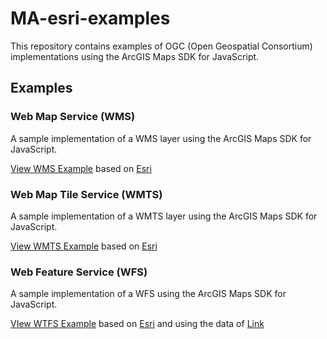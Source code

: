 # MA-esri-examples

This repository contains examples of OGC (Open Geospatial Consortium) implementations using the ArcGIS Maps SDK for JavaScript.

## Examples

### Web Map Service (WMS)
A sample implementation of a WMS layer using the ArcGIS Maps SDK for JavaScript.

[View WMS Example](https://jonas-knebel.github.io/MA-esri-examples/OGC-Implementation-Examples/wms.html) based on [Esri](https://developers.arcgis.com/javascript/latest/sample-code/sandbox/?sample=layers-wms)

### Web Map Tile Service (WMTS)
A sample implementation of a WMTS layer using the ArcGIS Maps SDK for JavaScript.

[View WMTS Example](https://jonas-knebel.github.io/MA-esri-examples/OGC-Implementation-Examples/wmts.html) based on [Esri](https://developers.arcgis.com/javascript/latest/sample-code/sandbox/?sample=layers-wmts)

### Web Feature Service (WFS)
A sample implementation of a WFS  using the ArcGIS Maps SDK for JavaScript.

[VIew WTFS Example](https://jonas-knebel.github.io/MA-esri-examples/OGC-Implementation-Examples/wfs.html) based on [Esri](https://developers.arcgis.com/javascript/latest/sample-code/sandbox/?sample=layers-wfs) and using the data of [Link](https://firms.modaps.eosdis.nasa.gov/mapserver/)